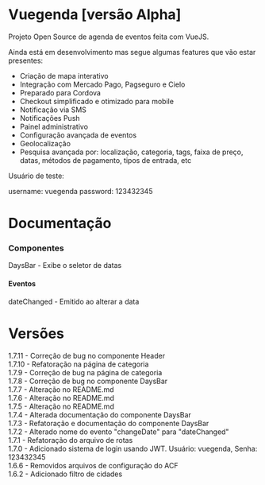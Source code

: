 # Vuegenda [versão Alpha]

Projeto Open Source de agenda de eventos feita com VueJS.

Ainda está em desenvolvimento mas segue algumas features que vão estar presentes:

- Criação de mapa interativo
- Integração com Mercado Pago, Pagseguro e Cielo
- Preparado para Cordova
- Checkout simplificado e otimizado para mobile
- Notificação via SMS
- Notificações Push
- Painel administrativo
- Configuração avançada de eventos
- Geolocalização
- Pesquisa avançada por: localização, categoria, tags, faixa de preço, datas, métodos de pagamento, tipos de entrada, etc

Usuário de teste:

username: vuegenda
password: 123432345

# Documentação

### Componentes

DaysBar - Exibe o seletor de datas

#### Eventos

dateChanged - Emitido ao alterar a data


# Versões

1.7.11 - Correção de bug no componente Header
\
1.7.10 - Refatoração na página de categoria
\
1.7.9 - Correção de bug na página de categoria
\
1.7.8 - Correção de bug no componente DaysBar
\
1.7.7 - Alteração no README.md
\
1.7.6 - Alteração no README.md
\
1.7.5 - Alteração no README.md
\
1.7.4 - Alterada documentação do componente DaysBar
\
1.7.3 - Refatoração e documentação do componente DaysBar
\
1.7.2 - Alterado nome do evento "changeDate" para "dateChanged"
\
1.7.1 - Refatoração do arquivo de rotas
\
1.7.0 - Adicionado sistema de login usando JWT. Usuário: vuegenda, Senha: 123432345
\
1.6.6 - Removidos arquivos de configuração do ACF
\
1.6.2 - Adicionado filtro de cidades